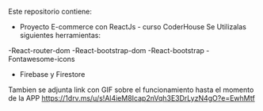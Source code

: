 Este repositorio contiene:

* Proyecto E-commerce con ReactJs - curso CoderHouse
Se Utilizalas siguientes herramientas:

-React-router-dom 
-React-bootstrap-dom
-React-bootstrap
-Fontawesome-icons
- Firebase y Firestore

Tambien se adjunta link con GIF sobre el funcionamiento hasta el momento de la APP
https://1drv.ms/u/s!Al4ieM8Icap2nVqh3E3DrLyzN4gO?e=EwhMtf









